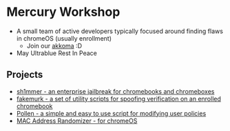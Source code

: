 # Mercury Workshop
- A small team of active developers typically focused around finding flaws in chromeOS (usually enrollment)
  - Join our [akkoma](https://akkoma.mercurywork.shop) :D
- May Ultrablue Rest In Peace
  
## Projects
- [sh1mmer - an enterprise jailbreak for chromebooks and chromeboxes](https://github.com/MercuryWorkshop/sh1mmer)
- [fakemurk - a set of utility scripts for spoofing verification on an enrolled chromebook](https://github.com/MercuryWorkshop/fakemurk/)
- [Pollen - a simple and easy to use script for modifying user policies](https://github.com/MercuryWorkshop/Pollen)
- [MAC Address Randomizer - for chromeOS](https://github.com/MercuryWorkshop/mac-address-randomizer)
